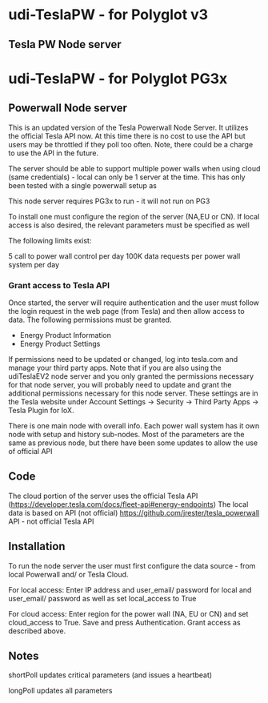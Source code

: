 # udi-TeslaPW  -  for Polyglot v3 

## Tesla PW Node server
# udi-TeslaPW  -  for Polyglot PG3x
## Powerwall Node server

This is an updated version of the Tesla Powerwall Node Server.  It utilizes the official Tesla API now.  At this time there is no cost to use the API but users may be throttled if they poll too often.  Note, there could be a charge to use the API in the future.

The server should be able to support multiple power walls when using cloud (same credentials) - local can only be 1 server at the time.  This has only been tested with a single powerwall setup as 

This node server requires PG3x to run - it will not run on PG3

To install one must configure the region of the server (NA,EU or CN).  If local access is also desired, the relevant parameters must be specified as well 

The following limits exist:

5 call to power wall control per day
100K data requests per power wall system per day 

### Grant access to Tesla API
Once started, the server will require authentication and the user must follow the login request in the web page (from Tesla) and then allow access to data. The following permissions must be granted.
- Energy Product Information
- Energy Product Settings

If permissions need to be updated or changed, log into tesla.com and manage your third party apps.
Note that if you are also using the udiTeslaEV2 node server and you only granted the permissions necessary for that node server, you will probably need to update and grant the additional permissions necessary for this node server.
These settings are in the Tesla website under Account Settings -> Security -> Third Party Apps -> Tesla Plugin for IoX.

There is one main node with overall info.
Each power wall system has it own node with setup and history sub-nodes.
Most of the parameters are the same as previous node, but there have been some updates to allow the use of official API

## Code
The cloud portion of the server uses the official Tesla API (https://developer.tesla.com/docs/fleet-api#energy-endpoints)
The local data is based on API (not official) https://github.com/jrester/tesla_powerwall API - not official Tesla API 


## Installation
To run the node server the user must first configure the data source - from local Powerwall and/ or Tesla Cloud. 

For local access:
Enter IP address and user_email/ password for local and user_email/ password as well as set local_access to True

For cloud access:
Enter region for the power wall (NA, EU or CN) and set cloud_access to True. Save and press Authentication. Grant access as described above. 

## Notes 

shortPoll updates critical parameters (and issues a heartbeat)

longPoll updates all parameters

